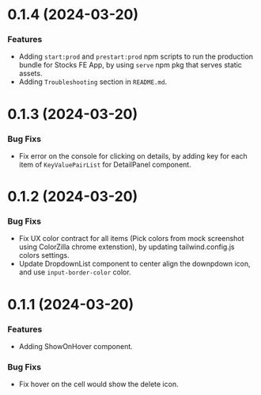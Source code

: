 # 0.1.4 (2024-03-20)

### Features
- Adding `start:prod` and `prestart:prod` npm scripts to run the production bundle for Stocks FE App, by using `serve` npm pkg that serves static assets.
- Adding `Troubleshooting` section in `README.md`.

# 0.1.3 (2024-03-20)


### Bug Fixs

- Fix error on the console for clicking on details, by adding key for each item of `KeyValuePairList` for DetailPanel component.

# 0.1.2 (2024-03-20)


### Bug Fixs

- Fix UX color contract for all items (Pick colors from mock screenshot using ColorZilla chrome extenstion), by updating tailwind.config.js colors settings.
- Update DropdownList component to center align the downpdown icon, and use `input-border-color` color.

# 0.1.1 (2024-03-20)

### Features
- Adding ShowOnHover component.

### Bug Fixs

- Fix hover on the cell would show the delete icon.
